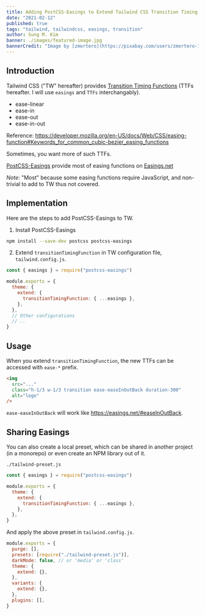 ```yaml
---
title: Adding PostCSS-Easings to Extend Tailwind CSS Transition Timing Functions
date: "2021-02-12"
published: true
tags: "tailwind, tailwindcss, easings, transition"
author: Sung M. Kim
banner: ./images/featured-image.jpg
bannerCredit: "Image by [zmortero](https://pixabay.com/users/zmortero-1348534/?utm_source=link-attribution&utm_medium=referral&utm_campaign=image&utm_content=912247) from [Pixabay](https://pixabay.com/?utm_source=link-attribution&utm_medium=referral&utm_campaign=image&utm_content=912247)"
---
```


## Introduction

Tailwind CSS ("TW" hereafter) provides [Transition Timing Functions](https://tailwindcss.com/docs/transition-timing-function) (TTFs hereafter. I will use `easings` and `TTFs` interchangably).

- ease-linear
- ease-in
- ease-out
- ease-in-out

Reference: https://developer.mozilla.org/en-US/docs/Web/CSS/easing-function#Keywords_for_common_cubic-bezier_easing_functions

Sometimes, you want more of such TTFs.

[PostCSS-Easings](https://github.com/postcss/postcss-easings) provide most of easing functions on [Easings.net](https://easings.net/)

_Note_: "Most" because some easing functions require JavaScript, and non-trivial to add to TW thus not covered.

## Implementation

Here are the steps to add PostCSS-Easings to TW.

1. Install PostCSS-Easings

```bash
npm install --save-dev postcss postcss-easings
```

2. Extend `transitionTimingFunction` in TW configuration file, `tailwind.config.js`.

```js
const { easings } = require("postcss-easings")

module.exports = {
  theme: {
    extend: {
      transitionTimingFunction: { ...easings },
    },
  },
  // Other configurations
  // ..
}
```

## Usage

When you extend `transitionTimingFunction`, the new TTFs can be accessed with `ease-*` prefix.

```html
<img
  src="..."
  class="h-1/3 w-1/3 transition ease-easeInOutBack duration-300"
  alt="logo"
/>
```

`ease-easeInOutBack` will work like https://easings.net/#easeInOutBack.

## Sharing Easings

You can also create a local preset, which can be shared in another project (in a monorepo) or even create an NPM library out of it.

`./tailwind-preset.js`

```js
const { easings } = require("postcss-easings")

module.exports = {
  theme: {
    extend: {
      transitionTimingFunction: { ...easings },
    },
  },
}
```

And apply the above preset in `tailwind.config.js`.

```js
module.exports = {
  purge: [],
  presets: [require("./tailwind-preset.js")],
  darkMode: false, // or 'media' or 'class'
  theme: {
    extend: {},
  },
  variants: {
    extend: {},
  },
  plugins: [],
}
```

